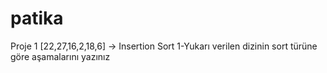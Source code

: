 # patika
Proje 1
[22,27,16,2,18,6] -> Insertion Sort
1-Yukarı verilen dizinin sort türüne göre aşamalarını yazınız
